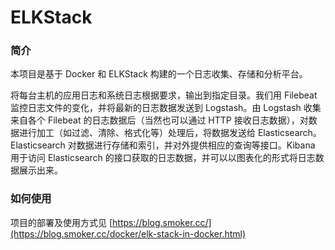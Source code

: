 # ELKStack

### 简介
本项目是基于 Docker 和 ELKStack 构建的一个日志收集、存储和分析平台。

将每台主机的应用日志和系统日志根据要求，输出到指定目录。我们用 Filebeat 监控日志文件的变化，并将最新的日志数据发送到 Logstash。由 Logstash 收集来自各个 Filebeat 的日志数据后（当然也可以通过 HTTP 接收日志数据），对数据进行加工（如过滤、清除、格式化等）处理后，将数据发送给 Elasticsearch。Elasticsearch 对数据进行存储和索引，并对外提供相应的查询等接口。Kibana 用于访问 Elasticsearch 的接口获取的日志数据，并可以以图表化的形式将日志数据展示出来。

### 如何使用

项目的部署及使用方式见 [https://blog.smoker.cc/](https://blog.smoker.cc/docker/elk-stack-in-docker.html)
